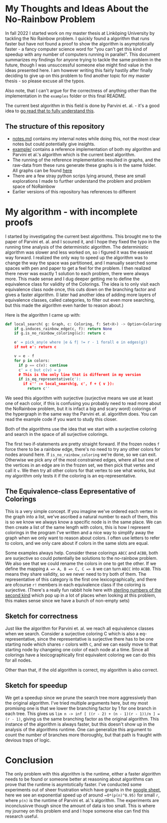 # My Thoughts and Ideas About the No-Rainbow Problem
In fall 2022 I started work on my master thesis at Linköping University by tackling the No Rainbow problem. I quickly found a algorithm that runs faster but have not found a proof to show the algorithm is asymptotically faster - a fancy computer science word for "you can't get this kind of speedup with any number of computers running in parallel". This document summarizes my findings for anyone trying to tackle the same problem in the future, though I was unsuccessful someone else might find value in the ideas presented here. I am however writing this fairly hastily after finally deciding to give up on this problem to find another topic for my master thesis - so please excuse all the typos.

Also note, that I can't argue for the correctness of anything other than the implementation in the `examples` folder or this final README.

The current best algorithm in this field is done by Parvini et. al. - it's a good idea to [go read that to fully understand this](https://arxiv.org/pdf/2104.02103.pdf).

## The structure of this repository
 - [notes.md](notes.md) contains my internal notes while doing this, not the most clear notes but could potentially give insights.
 - [example/](example/) contains a reference implementation of both my algorithm and Parvini et al.'s algorithm which is the current best algorithm.
 - The running of the reference implementation resulted in graphs, and the raw-data from these runs generate these graphs is in the same folder. All graphs can be found [here](https://docs.google.com/spreadsheets/d/1JWxZERl_KZ6BqO5TmV2J7Wwt9rbWk4sNMNURX_5ATP8/edit?usp=sharing)
 - There are a few stray python scrips lying around, these are small explorations I made to further understand the problem and problem space of NoRainbow
 - Earlier versions of this repository has references to different

# My algorithm - with incomplete proofs
I started by investigating the current best algorithms. This brought me to the paper of Parvini et. al. and I scoured it, and I hope they fixed the typo in the running time analysis of the deterministic algorithm. The deterministic algorithm was slower and less worked on, so i figured it was the easiest way forward. I realized the only way to speed up the algorithm was to change the way the space was partitioned, and I manually searched some spaces with pen and paper to get a feel for the problem. I then realized there never was exactly 1 solution to each problem, there were always more. This made sense and I dug deeper getting me to define the equivalence class for validity of the Colorings. The idea is to only visit each equivalence class node once, this cuts down on the branching factor and gives a faster algorithm. (I later had another idea of adding more layers of equivalence classes, called categories, to filter out even more searching, but this made the algorithm even harder to reason about.)

Here is the algorithm I came up with:

```python
def local_search( g: Graph, c: Coloring, f: Set<X>) -> Option<Coloring>:
    if g.induces_rainbow_edge(c, f): return None
    if g.is_no_rainbow_coloring(&c): return c

    e' = pick_any(e where |e & f| != r - 1 forall e in edges(g))
    if not e': return c

    v = e - f
    for p in colors:
      if p == c(v): continue
      c' = c but c(v) = p
      # This is the only line that is different in my version
      if is_eq_representative(c'):
        if c'' := local_search(g, c', f + { v }):
          return c''
```
We seed this algorithm with surjective (surjective means we use at least one of each color, if this is confusing you probably need to read more about the NoRainbow problem, but it is infact a big and scary word) colorings of the hypergraph in the same way the Parvini et. al. algorithm does. You can read the example code if you want to study this closer.

Both of the algorithms use the idea that we start with a surjective coloring and search in the space of all surjective colorings.

The first two if-statements are pretty straight forward. If the frozen nodes `f` force there to be a rainbow edge, there's no need to try any other colors for nodes around here.
If `is_no_rainbow_coloring` we're done, so we can exit. 
Otherwise we pick any of the most constrained edges, where all but one of the vertices in an edge are in the frozen set, we then pick that vertex and call it `v`.
We then try all other colors for that vertex to see what works, but my algorithm only tests it if the coloring is an eq-representative.


## The Equivalence-class Eepresentative of Colorings
This is a very simple concept. If you imagine we've ordered each vertex in the graph into a list, we've ascribed a natural number to each of them, this is so we know we always know a specific node is in the same place. We can then create a list of the same length with colors, this is how I represent colorings in the program I've written and a nice way to simplify away the graph when we only want to reason about colors. I often use letters to refer to colors, and we only care about if colors in the same slots are equal. 

Some examples always help. Consider these colorings `ABCC` and `ACBB`, both are surjective so could potentially be solutions to the no-rainbow problem. We also see that we could rename the colors in one to get the other. If we define the mapping `A => A, B => C, C => B` we can turn `ABCC` into `ACBB`. This means they share validity, so we never need to try both of them. The representative of this category is the first one lexicographically, and there are ofcourse `r!` members in each equivalence class if the coloring is surjective. (There's a really fun rabbit hole here with [sterling numbers of the second kind](https://en.wikipedia.org/wiki/Stirling_numbers_of_the_second_kind) which pop up in a lot of places when looking at this problem, this makes sense since we have a bunch of non-empty sets)

## Sketch for correctness
Just like the algorithm for Parvini et. al. we reach all equivalence classes when we search. Consider a surjective coloring C which is also a eq-representative, since the representative is surjective there has to be one starting node which shares `r` colors with `C`, and we can easily move to that starting node by changeing one color of each node at a time. Since all colorings have a lexicographically first equivalent coloring we can do this for all nodes.

Other than that, if the old algorithm is correct, my algorithm is also correct.

## Sketch for speedup
We get a speedup since we prune the search tree more aggressively than the original algorithm. I've tried multiple arguments here, but my most promising one is that we lower the branching factor by 1 for one branch in each tree. This gives us `lim n -> inf [ ((r - 2) + (n - 1)(r - 1))/n ] = (r - 1)`, giving us the same branching factor as the original algorithm. This instance of the algorithm is always faster, but this doesn't show up in the analysis of the algorithms runtime. One can generalize this argument to count the number of branches more thoroughly, but that path is fraught with devious traps of logic.

# Conclusion
The only problem with this algorithm is the runtime, either a faster algorithm needs to be found or someone better at reasoning about algorithms can prove that the runtime is asymtotically faster. I've conducted some experiments out of sheer frustration which have graphs in the [google sheet](https://docs.google.com/spreadsheets/d/1JWxZERl_KZ6BqO5TmV2J7Wwt9rbWk4sNMNURX_5ATP8/edit?usp=sharing), here we see an exponential speed up of around ~`O*(p(n)^0.95)` for small `r`, where `p(n)` is the runtime of Parvini et. al.'s algorithm. The experiments are inconclusivve though since the amount of data is too small. This is where my journey on this problem end and I hope someone else can find this research useful.
